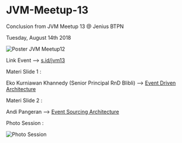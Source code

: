 # JVM-Meetup-13
Conclusion from JVM Meetup 13 @ Jenius BTPN

Tuesday, August 14th 2018

![Poster JVM Meetup12 ](img/jvm13_poster.png)

Link Event --> [s.id/jvm13](http://s.id/jvm13)

Materi Slide 1 :

Eko Kurniawan Khannedy (Senior Principal RnD Blibli) --> [Event Driven Architecture](https://drive.google.com/file/d/1prbfHQPFaBUu_7NMaD8cqx-mhxhvjpKa/view?usp=sharing) 

Materi Slide 2 :

Andi Pangeran --> [Event Sourcing Architecture](https://drive.google.com/file/d/1B3LyT_JWoO5kBjrD02rWRqkOUFk1YxAz/view?usp=sharing) 

Photo Session :

![Photo Session](img/jvm13_photo_session.JPG)
